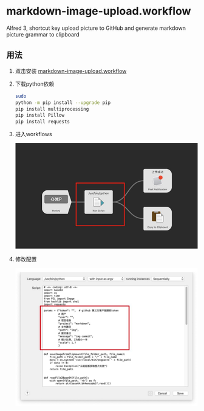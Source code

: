 # markdown-image-upload.workflow
Alfred 3, shortcut key upload picture to GitHub and generate markdown picture grammar to clipboard

## 用法

1. 双击安装 [markdown-image-upload.workflow](https://raw.githubusercontent.com/MrJiao/markdown-image-upload-workflow/master/markdown-image-upload.alfredworkflow)

2. 下载python依赖

   ```bash
   sudo 
   python -m pip install --upgrade pip
   pip install multiprocessing
   pip install Pillow
   pip install requests
   ```

3. 进入workflows

   ![img](https://raw.githubusercontent.com/MrJiao/markdown/master/img/1566444954936.jpg)

4. 修改配置

   ![img](https://raw.githubusercontent.com/MrJiao/markdown/master/img/1566444996605.jpg)

   